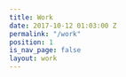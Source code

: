 ```yaml
---
title: Work
date: 2017-10-12 01:03:00 Z
permalink: "/work"
position: 1
is_nav_page: false
layout: work
---
```


